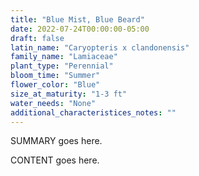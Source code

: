 ```yaml
---
title: "Blue Mist, Blue Beard"
date: 2022-07-24T00:00:00-05:00
draft: false
latin_name: "Caryopteris x clandonensis"
family_name: "Lamiaceae"
plant_type: "Perennial"
bloom_time: "Summer"
flower_color: "Blue"
size_at_maturity: "1-3 ft"
water_needs: "None"
additional_characteristices_notes: ""
---
```


SUMMARY goes here.

<!--more-->

CONTENT goes here.